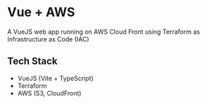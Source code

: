 # Vue + AWS

A VueJS web app running on AWS Cloud Front using Terraform as Infrastructure as Code (IAC)

## Tech Stack

- VueJS (Vite + TypeScript)
- Terraform 
- AWS (S3, CloudFront)